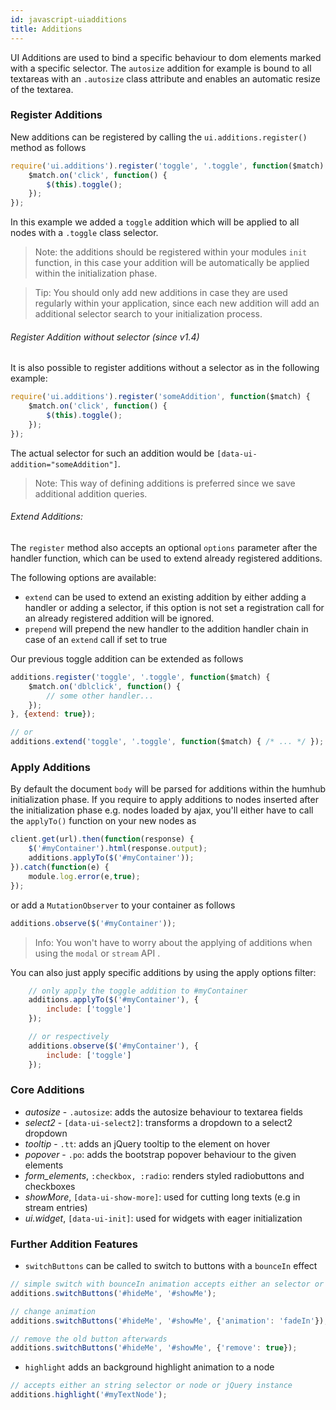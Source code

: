 ```yaml
---
id: javascript-uiadditions
title: Additions
---
```


UI Additions are used to bind a specific behaviour to dom elements marked with a specific selector.
The `autosize` addition for example is bound to all textareas with an `.autosize` class attribute and enables an automatic resize of the textarea.

### Register Additions

New additions can be registered by calling the `ui.additions.register()` method as follows

```javascript
require('ui.additions').register('toggle', '.toggle', function($match) {
    $match.on('click', function() {
        $(this).toggle();
    });
});
```
In this example we added a `toggle` addition which will be applied to all nodes with a `.toggle` class selector.

> Note: the additions should be registered within your modules `init` function, in this case your addition will be automatically be applied within the initialization phase.

> Tip: You should only add new additions in case they are used regularly within your application, since each new addition will add an additional selector search to your initialization process.

###### Register Addition without selector (since v1.4)

It is also possible to register additions without a selector as in the following example:

```javascript
require('ui.additions').register('someAddition', function($match) {
    $match.on('click', function() {
        $(this).toggle();
    });
});
```

The actual selector for such an addition would be `[data-ui-addition="someAddition"]`.

> Note: This way of defining additions is preferred since we save additional addition queries.

###### Extend Additions:

The `register` method also accepts an optional `options` parameter after the handler function, which can be used to extend already registered additions.

The following options are available:

- `extend` can be used to extend an existing addition by either adding a handler or adding a selector, if this option is not set a registration call for an already registered addition will be ignored.
- `prepend` will prepend the new handler to the addition handler chain in case of an `extend` call if set to true

Our previous toggle addition can be extended as follows

```javascript
additions.register('toggle', '.toggle', function($match) {
    $match.on('dblclick', function() {
        // some other handler...
    });
}, {extend: true});

// or
additions.extend('toggle', '.toggle', function($match) { /* ... */ });
```

### Apply Additions

By default the document `body` will be parsed for additions within the humhub initialization phase. If you require to apply 
additions to nodes inserted after the initialization phase e.g. nodes loaded by ajax, you'll either have to call the `applyTo()` function on your new nodes as

```javascript
client.get(url).then(function(response) {
    $('#myContainer').html(response.output);
    additions.applyTo($('#myContainer'));
}).catch(function(e) {
    module.log.error(e,true);
});
```

or add a `MutationObserver` to your container as follows

```javascript
additions.observe($('#myContainer'));
```

> Info: You won't have to worry about the applying of additions when using the `modal` or `stream` API .

You can also just apply specific additions by using the apply options filter:

```javascript
    // only apply the toggle addition to #myContainer
    additions.applyTo($('#myContainer'), {
        include: ['toggle']
    });

    // or respectively
    additions.observe($('#myContainer'), {
        include: ['toggle']
    });
```

### Core Additions

 - *autosize* - `.autosize`: adds the autosize behaviour to textarea fields
 - *select2* - `[data-ui-select2]`: transforms a dropdown to a select2 dropdown
 - *tooltip* - `.tt`: adds an jQuery tooltip to the element on hover
 - *popover* - `.po`: adds the bootstrap popover behaviour to the given elements
 - *form_elements*, `:checkbox, :radio`: renders styled radiobuttons and checkboxes
 - *showMore*, `[data-ui-show-more]`: used for cutting long texts (e.g in stream entries)
 - *ui.widget*, `[data-ui-init]`: used for widgets with eager initialization

### Further Addition Features

 - `switchButtons` can be called to switch to buttons with a `bounceIn` effect
 
```javascript
// simple switch with bounceIn animation accepts either an selector or node or jQuery instance
additions.switchButtons('#hideMe', '#showMe');

// change animation
additions.switchButtons('#hideMe', '#showMe', {'animation': 'fadeIn'});

// remove the old button afterwards
additions.switchButtons('#hideMe', '#showMe', {'remove': true});
```

 - `highlight` adds an background highlight animation to a node

```javascript
// accepts either an string selector or node or jQuery instance
additions.highlight('#myTextNode');
```